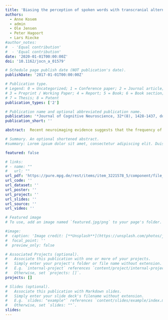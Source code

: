 ```yaml
---
title: 'Biasing the perception of spoken words with transcranial alternating current stimulation'
authors:
  - Anne Kosem
  - admin
  - Ole Jensen
  - Peter Hagoort
  - Lars Riecke
#author_notes:
#  - 'Equal contribution'
#  - 'Equal contribution'
date: '2020-01-01T00:00:00Z'
doi: '10.1162/jocn_a_01579'

# Schedule page publish date (NOT publication's date).
publishDate: '2017-01-01T00:00:00Z'

# Publication type.
# Legend: 0 = Uncategorized; 1 = Conference paper; 2 = Journal article;
# 3 = Preprint / Working Paper; 4 = Report; 5 = Book; 6 = Book section;
# 7 = Thesis; 8 = Patent
publication_types: ['2']

# Publication name and optional abbreviated publication name.
publication: '*Journal of Cognitive Neuroscience, 32*(8), 1428-1437, doi:10.1162/jocn_a_01579'
publication_short: ''

abstract:  Recent neuroimaging evidence suggests that the frequency of entrained oscillations in auditory cortices influences the perceived duration of speech segments, impacting word perception [Kösem, A., Bosker, H. R., Takashima, A., Meyer, A., Jensen, O., & Hagoort, P. Neural entrainment determines the words we hear. Current Biology, 28, 2867–2875, 2018]. We further tested the causal influence of neural entrainment frequency during speech processing, by manipulating entrainment with continuous transcranial alternating current stimulation (tACS) at distinct oscillatory frequencies (3 and 5.5 Hz) above the auditory cortices. Dutch participants listened to speech and were asked to report their percept of a target Dutch word, which contained a vowel with an ambiguous duration. Target words were presented either in isolation (first experiment) or at the end of spoken sentences (second experiment). We predicted that the tACS frequency would influence neural entrainment and therewith how speech is perceptually sampled, leading to a perceptual overestimation or underestimation of the vowel’s duration. Whereas results from Experiment 1 did not confirm this prediction, results from Experiment 2 suggested a small effect of tACS frequency on target word perception- Faster tACS leads to more long-vowel word percepts, in line with the previous neuroimaging findings. Importantly, the difference in word perception induced by the different tACS frequencies was significantly larger in Experiment 1 versus Experiment 2, suggesting that the impact of tACS is dependent on the sensory context. tACS may have a stronger effect on spoken word perception when the words are presented in continuous speech as compared to when they are isolated, potentially because prior (stimulus-induced) entrainment of brain oscillations might be a prerequisite for tACS to be effective. 

# Summary. An optional shortened abstract.
#summary: Lorem ipsum dolor sit amet, consectetur adipiscing elit. Duis posuere tellus ac convallis placerat. Proin tincidunt magna sed ex sollicitudin condimentum.

featured: false

# links:
# - name: ""
#   url: ""
url_pdf: 'https://pure.mpg.de/rest/items/item_3221578_5/component/file_3240720/content'
url_code: ''
url_dataset: ''
url_poster: ''
url_project: ''
url_slides: ''
url_source: ''
url_video: ''

# Featured image
# To use, add an image named `featured.jpg/png` to your page's folder.

#image:
#  caption: 'Image credit: [**Unsplash**](https://unsplash.com/photos/jdD8gXaTZsc)'
#  focal_point: ''
#  preview_only: false

# Associated Projects (optional).
#   Associate this publication with one or more of your projects.
#   Simply enter your project's folder or file name without extension.
#   E.g. `internal-project` references `content/project/internal-project/index.md`.
#   Otherwise, set `projects: []`.
projects: []

# Slides (optional).
#   Associate this publication with Markdown slides.
#   Simply enter your slide deck's filename without extension.
#   E.g. `slides: "example"` references `content/slides/example/index.md`.
#   Otherwise, set `slides: ""`.
slides:
---
```


<!-- THIS MARKDOWN BIT IS CURRENTLY COMMENTED OUT









{{% callout note %}}
Click the _Cite_ button above to demo the feature to enable visitors to import publication metadata into their reference management software.
{{% /callout %}}

Supplementary notes can be added here, including [code and math](https://wowchemy.com/docs/content/writing-markdown-latex/).
-->